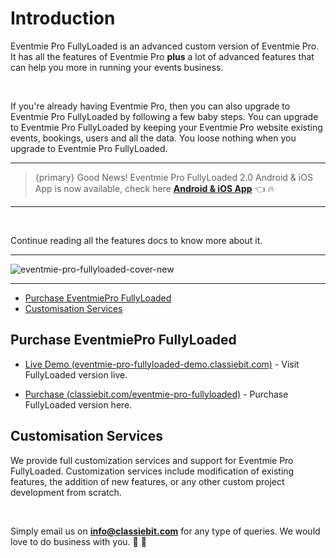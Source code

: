 # Introduction

Eventmie Pro FullyLoaded is an advanced custom version of Eventmie Pro. It has all the features of Eventmie Pro **plus** a lot of advanced features that can help you more in running your events business.

<br>

If you're already having Eventmie Pro, then you can also upgrade to Eventmie Pro FullyLoaded by following a few baby steps. You can upgrade to Eventmie Pro FullyLoaded by keeping your Eventmie Pro website existing events, bookings, users and all the data. You loose nothing when you upgrade to Eventmie Pro FullyLoaded.

---

> {primary} Good News! Eventmie Pro FullyLoaded 2.0 Android & iOS App is now available, check here **[Android & iOS App](https://classiebit.com/eventmie-pro-fullyloaded-app)** 👈  🔥

---

<br>

Continue reading all the features docs to know more about it.

---

![eventmie-pro-fullyloaded-cover-new](https://eventmie-pro-docs.classiebit.com//images/v2/EventmieProFullyLoadedV2.0/1.Introductionimages.png "eventmie-pro-fullyloaded-cover-new")

---

-   [Purchase EventmiePro FullyLoaded](#Purchase-EventmiePro-FullyLoaded)
-   [Customisation Services](#customisation-services)

<a name="Purchase-EventmiePro-FullyLoaded"></a>

## Purchase EventmiePro FullyLoaded

+ [Live Demo (eventmie-pro-fullyloaded-demo.classiebit.com)](https://eventmie-pro-fullyloaded-demo.classiebit.com) - Visit FullyLoaded version live.
-   [Purchase (classiebit.com/eventmie-pro-fullyloaded)](https://classiebit.com/eventmie-pro-fullyloaded) - Purchase FullyLoaded version here.

<a name="customisation-services"></a>

## Customisation Services

We provide full customization services and support for Eventmie Pro FullyLoaded. Customization services include modification of existing features, the addition of new features, or any other custom project development from scratch.

<br>

Simply email us on **info@classiebit.com** for any type of queries. We would love to do business with you. 🙏 🤝
